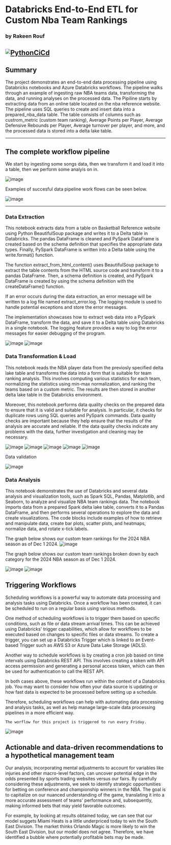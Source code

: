 # Databricks End-to-End ETL for Custom Nba Team Rankings
### by Rakeen Rouf

[![PythonCiCd](https://github.com/nogibjj/Rmr62DataBricksEtl/actions/workflows/python_ci_cd.yml/badge.svg)](https://github.com/nogibjj/Rmr62DataBricksEtl/actions/workflows/python_ci_cd.yml)
---

## **Summary**

The project demonstrates an end-to-end data processing pipeline using Databricks notebooks and Azure Databricks workflows. The pipeline walks through an example of ingesting raw NBA teams data, transforming the data, and running analyses on the processed data. The Pipiline starts by extracting data from an online table located on the nba reference website. The pipeline uses SQL queries to create and insert data into a prepared_nba_data table. The table consists of columns such as custrom_metric (custom team ranking), Average Points per Player, Average Defensive Rebounds per Player, Average turnover per player, and more, and the processed data is stored into a delta lake table. 


---

## **The complete workflow pipeline**

We start by ingesting some songs data, then we transform it and load it into a table, then we perform some analyis on in.

![image](https://github.com/nogibjj/Rmr62DataBricksEtl/assets/36940292/031d03ce-e94b-4649-85dd-bef4b6e1acaf)

Examples of succesful data pipeline work flows can be seen below.

![image](https://github.com/nogibjj/Rmr62DataBricksEtl/assets/36940292/93a48fbd-4c78-4532-a654-2cb1d50d3a00)

---

### **Data Extraction**

This notebook extracts data from a table on Basketball Reference website using Python BeautifulSoup package and writes it to a Delta table in Databricks. The pandas DataFrame is cleaned and PySpark DataFrame is created based on the schema definition that specifies the appropriate data types. Finally, PySpark DataFrame is written into a Delta table using the write.format() function.

The function extract_from_html_content() uses BeautifulSoup package to extract the table contents from the HTML source code and transform it to a pandas DataFrame. Then, a schema definition is created, and PySpark DataFrame is created by using the schema definition with the createDataFrame() function.

If an error occurs during the data extraction, an error message will be written to a log file named extract_error.log. The logging module is used to handle potential exceptions and store the error messages.

The implementation showcases how to extract web data into a PySpark DataFrame, transform the data, and save it to a Delta table using Databricks in a single notebook. The logging feature provides a way to log the error messages for easier debugging of the program.

![image](https://github.com/nogibjj/Rmr62DataBricksEtl/assets/36940292/d687f703-9820-46c5-9f50-36816b29e657)
![image](https://github.com/nogibjj/Rmr62DataBricksEtl/assets/36940292/0f6fe11e-1776-447e-bf78-19355abe2103)


### **Data Transformation & Load**

This notebook reads the NBA player data from the previosly specified delta lake table and transforms the data into a form that is suitable for team ranking analysis. This involves computing various statistics for each team, normalizing the statistics using min-max normalization, and ranking the teams based on a custom metric. The results are then stored in another delta lake table in the Databricks environment.

Moreover, this notebook performs data quality checks on the prepared data to ensure that it is valid and suitable for analysis. In particular, it checks for duplicate rows using SQL queries and PySpark commands. Data quality checks are important because they help ensure that the results of the analysis are accurate and reliable. If the data quality checks indicate any problems with the data, further investigation and cleaning may be necessary.

![image](https://github.com/nogibjj/Rmr62DataBricksEtl/assets/36940292/e661418f-1f5a-4e45-a8c4-2d3acf0004c8)
![image](https://github.com/nogibjj/Rmr62DataBricksEtl/assets/36940292/a79db1a7-1ee0-412f-b340-5f9a572da1eb)
![image](https://github.com/nogibjj/Rmr62DataBricksEtl/assets/36940292/1b5eaf17-9df9-4aa0-8c2d-5a820b930399)
![image](https://github.com/nogibjj/Rmr62DataBricksEtl/assets/36940292/75e36175-e67a-4d34-a91f-4379a3be36a9)
![image](https://github.com/nogibjj/Rmr62DataBricksEtl/assets/36940292/ad602bec-34f1-4020-ab2a-ba90ff00d930)

Data validation

![image](https://github.com/nogibjj/Rmr62DataBricksEtl/assets/36940292/0159d216-64e9-4ca9-8c2e-d82940a6b1e6)


### **Data Analysis**

This notebook demonstrates the use of Databricks and several data analysis and visualization tools, such as Spark SQL, Pandas, Matplotlib, and Seaborn, to analyze and visualize NBA team rankings data. The notebook imports data from a prepared Spark delta lake table, converts it to a Pandas DataFrame, and then performs several operations to explore the data and create visualizations. The code blocks include examples of how to retrieve and manipulate data, create bar plots, scatter plots, and heatmaps, normalize data, and rotate x-tick labels.

The graph below shows our custom team rankings for the 2024 NBA season as of Dec 1 2024.
![image](https://github.com/nogibjj/Rmr62DataBricksEtl/assets/36940292/e9970756-bffc-488e-9adc-6a3b43d3d226)


The graph below shows our custom team rankings broken down by each category for the 2024 NBA season as of Dec 1 2024.

![image](https://github.com/nogibjj/Rmr62DataBricksEtl/assets/36940292/ec080cd0-7433-4159-a046-2c460ae773b8)
![image](https://github.com/nogibjj/Rmr62DataBricksEtl/assets/36940292/7d0475cb-685d-46e7-a2ff-5ad5e378dae8)


## **Triggering Workflows**

Scheduling workflows is a powerful way to automate data processing and analysis tasks using Databricks. Once a workflow has been created, it can be scheduled to run on a regular basis using various methods.

One method of scheduling workflows is to trigger them based on specific conditions, such as file or data stream arrival times. This can be achieved using Databricks' trigger capabilities, which allow for workflows to be executed based on changes to specific files or data streams. To create a trigger, you can set up a Databricks Trigger which is linked to an Event-based Trigger such as AWS S3 or Azure Data Lake Storage (ADLS).

Another way to schedule workflows is by creating a cron job based on time intervals using Databricks REST API. This involves creating a token with API access permission and generating a personal access token, which can then be used for authentication to call the REST API.

In both cases above, these workflows run within the context of a Databricks job. You may want to consider how often your data source is updating or how fast data is expected to be processed before setting up a schedule.

Therefore, scheduling workflows can help with automating data processing and analysis tasks, as well as help manage large-scale data processing pipelines in a more efficient way.


`The worflow for this project is triggered to run every Friday.`

![image](https://github.com/nogibjj/Rmr62DataBricksEtl/assets/36940292/8c5f9487-6a76-4ff3-8d93-86ba104ef472)

## Actionable and data-driven recommendations to a hypothetical management team

Our analysis, incorporating mental adjustments to account for variables like injuries and other macro-level factors, can uncover potential edge in the odds presented by sports trading websites versus our fairs. By carefully considering these adjustments, we seek to identify strategic opportunities for betting on conference and championship winners in the NBA. The goal is to capitalize on our nuanced understanding of the game, translating it into a more accurate assessment of teams' performance and, subsequently, making informed bets that may yield favorable outcomes.

For example, by looking at results obtained today, we can see that our model suggets Miami Heats is a little underpriced today to win the South East Division. The market thinks Orlando Magic is more likely to win the South East Division, but our model does not agree. Therefore, we have identified a bubble where potentially profitable bets may be made.
